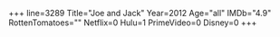+++
line=3289
Title="Joe and Jack"
Year=2012
Age="all"
IMDb="4.9"
RottenTomatoes=""
Netflix=0
Hulu=1
PrimeVideo=0
Disney=0
+++

